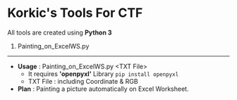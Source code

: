 Korkic's Tools For CTF
======================

All tools are created using **Python 3**

1. Painting_on_ExcelWS.py
-------------------------
   - **Usage** : Painting_on_ExcelWS.py \<TXT File>
     - It requires **'openpyxl'** Library
   ```pip install openpyxl```
     - TXT File : including Coordinate & RGB
   - **Plan** : Painting a picture automatically on Excel Worksheet.
